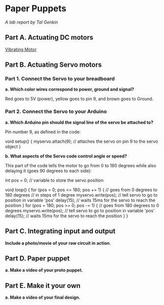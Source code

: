 # Paper Puppets

*A lab report by Tal Genkin*

## Part A. Actuating DC motors

[Vibrating Motor](https://youtu.be/gCBmTMZoDb8)

## Part B. Actuating Servo motors

### Part 1. Connect the Servo to your breadboard

**a. Which color wires correspond to power, ground and signal?**

Red goes to 5V (power), yellow goes to pin 9, and brown goes to Ground. 

### Part 2. Connect the Servo to your Arduino

**a. Which Arduino pin should the signal line of the servo be attached to?**

Pin number 9, as defined in the code:

void setup() {
  myservo.attach(9);  // attaches the servo on pin 9 to the servo object
}

**b. What aspects of the Servo code control angle or speed?**

This part of the code tells the motor to go from 0 to 180 degrees while also delaying it (goes 90 degrees to each side):

int pos = 0;    // variable to store the servo position

void loop() {
  for (pos = 0; pos <= 180; pos += 1) { // goes from 0 degrees to 180 degrees
    // in steps of 1 degree
    myservo.write(pos);              // tell servo to go to position in variable 'pos'
    delay(15);                       // waits 15ms for the servo to reach the position
  }
  for (pos = 180; pos >= 0; pos -= 1) { // goes from 180 degrees to 0 degrees
    myservo.write(pos);              // tell servo to go to position in variable 'pos'
    delay(15);                       // waits 15ms for the servo to reach the position
  }
}

## Part C. Integrating input and output

**Include a photo/movie of your raw circuit in action.**

## Part D. Paper puppet

**a. Make a video of your proto puppet.**

## Part E. Make it your own

**a. Make a video of your final design.**
 
